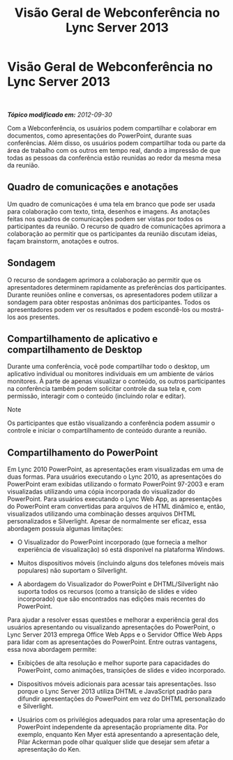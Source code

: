 ﻿---
title: Visão Geral de Webconferência no Lync Server 2013
TOCTitle: Visão Geral de Webconferência no Lync Server 2013
ms:assetid: 40616dc4-f705-4890-85bf-79f76a033a9b
ms:mtpsurl: https://technet.microsoft.com/pt-br/library/Gg425913(v=OCS.15)
ms:contentKeyID: 49306493
ms.date: 05/19/2016
mtps_version: v=OCS.15
ms.translationtype: HT
---

# Visão Geral de Webconferência no Lync Server 2013

 

_**Tópico modificado em:** 2012-09-30_

Com a Webconferência, os usuários podem compartilhar e colaborar em documentos, como apresentações do PowerPoint, durante suas conferências. Além disso, os usuários podem compartilhar toda ou parte da área de trabalho com os outros em tempo real, dando a impressão de que todas as pessoas da conferência estão reunidas ao redor da mesma mesa da reunião.

## Quadro de comunicações e anotações

Um quadro de comunicações é uma tela em branco que pode ser usada para colaboração com texto, tinta, desenhos e imagens. As anotações feitas nos quadros de comunicações podem ser vistas por todos os participantes da reunião. O recurso de quadro de comunicações aprimora a colaboração ao permitir que os participantes da reunião discutam ideias, façam brainstorm, anotações e outros.

## Sondagem

O recurso de sondagem aprimora a colaboração ao permitir que os apresentadores determinem rapidamente as preferências dos participantes. Durante reuniões online e conversas, os apresentadores podem utilizar a sondagem para obter respostas anônimas dos participantes. Todos os apresentadores podem ver os resultados e podem escondê-los ou mostrá-los aos presentes.

## Compartilhamento de aplicativo e compartilhamento de Desktop

Durante uma conferência, você pode compartilhar todo o desktop, um aplicativo individual ou monitores individuais em um ambiente de vários monitores. À parte de apenas visualizar o conteúdo, os outros participantes na conferência também podem solicitar controle da sua tela e, com permissão, interagir com o conteúdo (incluindo rolar e editar).

> [!note]  
> Os participantes que estão visualizando a conferência podem assumir o controle e iniciar o compartilhamento de conteúdo durante a reunião.

## Compartilhamento do PowerPoint

Em Lync 2010 PowerPoint, as apresentações eram visualizadas em uma de duas formas. Para usuários executando o Lync 2010, as apresentações do PowerPoint eram exibidas utilizando o formato PowerPoint 97-2003 e eram visualizadas utilizando uma cópia incorporada do visualizador do PowerPoint. Para usuários executando o Lync Web App, as apresentações do PowerPoint eram convertidas para arquivos de HTML dinâmico e, então, visualizados utilizando uma combinação desses arquivos DHTML personalizados e Silverlight. Apesar de normalmente ser eficaz, essa abordagem possuía algumas limitações:

  - O Visualizador do PowerPoint incorporado (que fornecia a melhor experiência de visualização) só está disponível na plataforma Windows.

  - Muitos dispositivos móveis (incluindo alguns dos telefones móveis mais populares) não suportam o Silverlight.

  - A abordagem do Visualizador do PowerPoint e DHTML/Silverlight não suporta todos os recursos (como a transição de slides e vídeo incorporado) que são encontrados nas edições mais recentes do PowerPoint.

Para ajudar a resolver essas questões e melhorar a experiência geral dos usuários apresentando ou visualizando apresentações do PowerPoint, o Lync Server 2013 emprega Office Web Apps e o Servidor Office Web Apps para lidar com as apresentações do PowerPoint. Entre outras vantagens, essa nova abordagem permite:

  - Exibições de alta resolução e melhor suporte para capacidades do PowerPoint, como animações, transições de slides e vídeo incorporado.

  - Dispositivos móveis adicionais para acessar tais apresentações. Isso porque o Lync Server 2013 utiliza DHTML e JavaScript padrão para difundir apresentações do PowerPoint em vez do DHTML personalizado e Silverlight.

  - Usuários com os privilégios adequados para rolar uma apresentação do PowerPoint independente da apresentação propriamente dita. Por exemplo, enquanto Ken Myer está apresentando a apresentação dele, Pilar Ackerman pode olhar qualquer slide que desejar sem afetar a apresentação do Ken.

